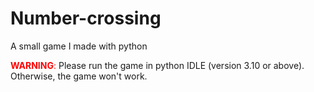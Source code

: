 # Number-crossing
A small game I made with python

<span style="color:red">**WARNING**: </span> Please run the game in python IDLE (version 3.10 or above). Otherwise, the game won't work.
